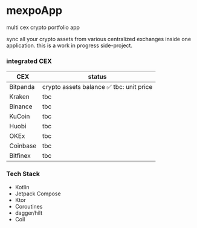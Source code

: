# mexpoApp

multi cex crypto portfolio app

sync all your crypto assets from various centralized exchanges inside one application.
this is a work in progress side-project.

### integrated CEX

| CEX  | status |
| ---  | ---    |
| Bitpanda|  crypto assets balance ✅ tbc: unit price |
| Kraken  | tbc |
| Binance | tbc |
| KuCoin  | tbc |
| Huobi   | tbc |
| OKEx    | tbc |
| Coinbase| tbc |
| Bitfinex| tbc |

### Tech Stack

- Kotlin
- Jetpack Compose
- Ktor
- Coroutines
- dagger/hilt
- Coil

